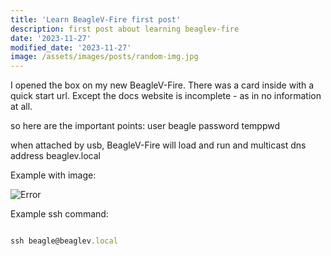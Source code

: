 ```yaml
---
title: 'Learn BeagleV-Fire first post'
description: first post about learning beaglev-fire
date: '2023-11-27'
modified_date: '2023-11-27'
image: /assets/images/posts/random-img.jpg
---
```


I opened the box on my new BeagleV-Fire.
There was a card inside with a quick start url.
Except the docs website is incomplete - as in no information at all.

so here are the important points:
user beagle
password temppwd

when attached by usb, BeagleV-Fire will load and run and multicast dns
address beaglev.local


Example with image:

![Error](@@baseUrl@@/assets/images/posts/error.png)

Example ssh command:

```js

ssh beagle@beaglev.local

```
